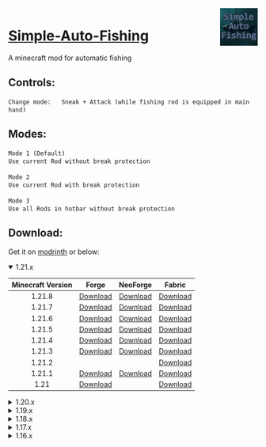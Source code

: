 <img src="https://github.com/Jan-Marvin/simple-auto-fishing/blob/fabric-latest/src/main/resources/assets/simpleautofishing/icon.png" align="right" width="15%" />

# [Simple-Auto-Fishing](https://modrinth.com/mod/simple-auto-fishing)



A minecraft mod for automatic fishing

## Controls:
```
Change mode:   Sneak + Attack (while fishing rod is equipped in main hand)
```
## Modes:
```
Mode 1 (Default)
Use current Rod without break protection

Mode 2
Use current Rod with break protection

Mode 3
Use all Rods in hotbar without break protection 
```
## Download:

Get it on [modrinth](https://modrinth.com/mod/simple-auto-fishing) or below:

<details open>
  <summary>1.21.x</summary>
  
| Minecraft Version  | Forge | NeoForge | Fabric |
| :----: | :----: | :----: | :----: |
| 1.21.8  | [Download](https://github.com/Jan-Marvin/simple-auto-fishing/releases/download/forge-v1.6.9/simpleautofishing-1.6.9.jar) | [Download](https://github.com/Jan-Marvin/simple-auto-fishing/releases/download/neoforge-v1.6.9/simpleautofishing-1.6.9.jar) | [Download](https://github.com/Jan-Marvin/simple-auto-fishing/releases/download/fabric-v1.6.9/simpleautofishing-1.6.9.jar)  |
| 1.21.7  | [Download](https://github.com/Jan-Marvin/simple-auto-fishing/releases/download/forge-v1.6.8/simpleautofishing-1.6.8.jar) | [Download](https://github.com/Jan-Marvin/simple-auto-fishing/releases/download/neoforge-v1.6.8/simpleautofishing-1.6.8.jar) | [Download](https://github.com/Jan-Marvin/simple-auto-fishing/releases/download/fabric-v1.6.8/simpleautofishing-1.6.8.jar)  |
| 1.21.6  | [Download](https://github.com/Jan-Marvin/simple-auto-fishing/releases/download/forge-v1.6.7/simpleautofishing-1.6.7.jar) | [Download](https://github.com/Jan-Marvin/simple-auto-fishing/releases/download/neoforge-v1.6.7/simpleautofishing-1.6.7.jar) | [Download](https://github.com/Jan-Marvin/simple-auto-fishing/releases/download/fabric-v1.6.7/simpleautofishing-1.6.7.jar)  |
| 1.21.5  | [Download](https://github.com/Jan-Marvin/simple-auto-fishing/releases/download/forge-v1.6.6/simpleautofishing-1.6.6.jar)  | [Download](https://github.com/Jan-Marvin/simple-auto-fishing/releases/download/neoforge-v1.6.6/simpleautofishing-1.6.6.jar) | [Download](https://github.com/Jan-Marvin/simple-auto-fishing/releases/download/fabric-v1.6.6/simpleautofishing-1.6.6.jar)  |
| 1.21.4  | [Download](https://github.com/Jan-Marvin/simple-auto-fishing/releases/download/forge-v1.6.5/simpleautofishing-1.6.5.jar)  | [Download](https://github.com/Jan-Marvin/simple-auto-fishing/releases/download/neoforge-v1.6.5/simpleautofishing-1.6.5.jar) | [Download](https://github.com/Jan-Marvin/simple-auto-fishing/releases/download/fabric-v1.6.5/simpleautofishing-1.6.5.jar)  |
| 1.21.3  | [Download](https://github.com/Jan-Marvin/simple-auto-fishing/releases/download/forge-v1.6.4/simpleautofishing-1.6.4.jar)  | [Download](https://github.com/Jan-Marvin/simple-auto-fishing/releases/download/neoforge-v1.6.4/simpleautofishing-1.6.4.jar) | [Download](https://github.com/Jan-Marvin/simple-auto-fishing/releases/download/fabric-v1.6.4/simpleautofishing-1.6.4.jar)  |
| 1.21.2  |   |  | [Download](https://github.com/Jan-Marvin/simple-auto-fishing/releases/download/fabric-v1.6.2/simpleautofishing-1.6.2.jar)  |
| 1.21.1  | [Download](https://github.com/Jan-Marvin/simple-auto-fishing/releases/download/forge-v1.6.1/simpleautofishing-1.6.1.jar)  | [Download](https://github.com/Jan-Marvin/simple-auto-fishing/releases/download/neoforge-v1.6.1/simpleautofishing-1.6.1.jar) | [Download](https://github.com/Jan-Marvin/simple-auto-fishing/releases/download/fabric-v1.6.1/simpleautofishing-1.6.1.jar)  |
| 1.21  | [Download](https://github.com/Jan-Marvin/simple-auto-fishing/releases/download/forge-v1.6.0/simpleautofishing-1.6.0.jar)  |  | [Download](https://github.com/Jan-Marvin/simple-auto-fishing/releases/download/fabric-v1.6.0/simpleautofishing-1.6.0.jar)  |
</details>

<details>
  <summary>1.20.x</summary>
  
| Minecraft Version  | Forge | Fabric |
| :----: | :----: | :----: |
| 1.20.6  |  | [Download](https://github.com/Jan-Marvin/simple-auto-fishing/releases/download/fabric-v1.5.6/simpleautofishing-1.5.6.jar)  |
| 1.20.5  |  | [Download](https://github.com/Jan-Marvin/simple-auto-fishing/releases/download/fabric-v1.5.5/simpleautofishing-1.5.5.jar)  |
| 1.20.4  | [Download](https://github.com/Jan-Marvin/simple-auto-fishing/releases/download/forge-v1.5.4/simpleautofishing-1.5.4.jar) | [Download](https://github.com/Jan-Marvin/simple-auto-fishing/releases/download/fabric-v1.5.4/simpleautofishing-1.5.4.jar)  |
| 1.20.3  | [Download](https://github.com/Jan-Marvin/simple-auto-fishing/releases/download/forge-v1.5.3/simpleautofishing-1.5.3.jar) | [Download](https://github.com/Jan-Marvin/simple-auto-fishing/releases/download/fabric-v1.5.3/simpleautofishing-1.5.3.jar)  |
| 1.20.2  | [Download](https://github.com/Jan-Marvin/simple-auto-fishing/releases/download/forge-v1.5.2/simpleautofishing-1.5.2.jar) | [Download](https://github.com/Jan-Marvin/simple-auto-fishing/releases/download/fabric-v1.5.2/simpleautofishing-fabric-1.5.2.jar)  |
| 1.20.1  | [Download](https://github.com/Jan-Marvin/simple-auto-fishing/releases/download/forge-v1.5.1/simpleautofishing-1.5.1.jar)  | [Download](https://github.com/Jan-Marvin/simple-auto-fishing/releases/download/fabric-v1.5.1/simpleautofishing-fabric-1.5.1.jar)  |
| 1.20  | [Download](https://github.com/Jan-Marvin/simple-auto-fishing/releases/download/forge-v1.5.0/simpleautofishing-1.5.0.jar)  | [Download](https://github.com/Jan-Marvin/simple-auto-fishing/releases/download/fabric-v1.5.0/simpleautofishing-fabric-1.5.0.jar)  |
</details>

<details>
  <summary>1.19.x</summary>
  
| Minecraft Version  | Forge | Fabric |
| :----: | :----: | :----: |
| 1.19  | [Download](https://github.com/Jan-Marvin/simple-auto-fishing/releases/download/forge-v1.3.0/simpleautofishing-forge-1.3.0.jar)  | [Download](https://github.com/Jan-Marvin/simple-auto-fishing/releases/download/fabric-v1.3.0/simpleautofishing-fabric-1.3.0.jar)  |
| 1.19.1  |  [Download](https://github.com/Jan-Marvin/simple-auto-fishing/releases/download/forge-v1.4.0/simpleautofishing-forge-1.4.0.jar) | [Download](https://github.com/Jan-Marvin/simple-auto-fishing/releases/download/fabric-v1.4.0/simpleautofishing-fabric-1.4.0.jar)  |
| 1.19.2  |  [Download](https://github.com/Jan-Marvin/simple-auto-fishing/releases/download/forge-v1.4.1/simpleautofishing-forge-1.4.1.jar) | [Download](https://github.com/Jan-Marvin/simple-auto-fishing/releases/download/fabric-v1.4.1/simpleautofishing-fabric-1.4.1.jar)  |
| 1.19.3  | [Download](https://github.com/Jan-Marvin/simple-auto-fishing/releases/download/forge-v1.4.2/simpleautofishing-forge-1.4.2.jar)  | [Download](https://github.com/Jan-Marvin/simple-auto-fishing/releases/download/fabric-v1.4.2/simpleautofishing-fabric-1.4.2.jar)  |
| 1.19.4  | [Download](https://github.com/Jan-Marvin/simple-auto-fishing/releases/download/forge-v1.4.3/simpleautofishing-forge-1.4.3.jar)  | [Download](https://github.com/Jan-Marvin/simple-auto-fishing/releases/download/fabric-v1.4.3/simpleautofishing-fabric-1.4.3.jar)  |
</details>

<details>
  <summary>1.18.x</summary>
  
| Minecraft Version  | Forge | Fabric |
| :----: | :----: | :----: |
| 1.18.2  | [Download](https://github.com/Jan-Marvin/simple-auto-fishing/releases/download/forge-v1.2.2/simpleautofishing-forge-1.2.2.jar) | [Download](https://github.com/Jan-Marvin/simple-auto-fishing/releases/download/fabric-v1.2.2/simpleautofishing-fabric-1.2.2.jar)  |
| 1.18.1  | [Download](https://github.com/Jan-Marvin/simple-auto-fishing/releases/download/forge-v1.2.1/simpleautofishing-forge-1.2.1.jar)  | [Download](https://github.com/Jan-Marvin/simple-auto-fishing/releases/download/fabric-v1.2.1/simpleautofishing-fabric-1.2.1.jar)  |
| 1.18  | [Download](https://github.com/Jan-Marvin/simple-auto-fishing/releases/download/forge-v1.2.0/simpleautofishing-forge-1.2.0.jar)  | [Download](https://github.com/Jan-Marvin/simple-auto-fishing/releases/download/fabric-v1.2.0/simpleautofishing-fabric-1.2.0.jar)  |
</details>

<details>
  <summary>1.17.x</summary>
  
| Minecraft Version  | Forge | Fabric |
| :----: | :----: | :----: |
| 1.17.1  | [Download](https://github.com/Jan-Marvin/simple-auto-fishing/releases/download/forge-v1.1.0/simpleautofishing-forge-1.1.0.jar)  | [Download](https://github.com/Jan-Marvin/simple-auto-fishing/releases/download/fabric-v1.1.1/simpleautofishing-fabric-1.1.1.jar)  |
| 1.17  |   | [Download](https://github.com/Jan-Marvin/simple-auto-fishing/releases/download/fabric-v1.1.0/simpleautofishing-fabric-1.1.0.jar)  |
</details>

<details>
  <summary>1.16.x</summary>
  
| Minecraft Version  | Forge | Fabric |
| :----: | :----: | :----: |
| 1.16.5  | [Download](https://github.com/Jan-Marvin/simple-auto-fishing/releases/download/forge-v1.0.6/simpleautofishing-forge-1.0.6.jar)  | [Download](https://github.com/Jan-Marvin/simple-auto-fishing/releases/download/fabric-v1.0.5/simpleautofishing-fabric-1.0.5.jar)  |
| 1.16.4  | [Download](https://github.com/Jan-Marvin/simple-auto-fishing/releases/download/forge-v1.0.5/simpleautofishing-forge-1.0.5.jar)  | [Download](https://github.com/Jan-Marvin/simple-auto-fishing/releases/download/fabric-v1.0.4/simpleautofishing-fabric-1.0.4.jar)  |
| 1.16.3  | [Download](https://github.com/Jan-Marvin/simple-auto-fishing/releases/download/forge-v1.0.2/simpleautofishing-forge-1.0.2.jar)  | [Download](https://github.com/Jan-Marvin/simple-auto-fishing/releases/download/fabric-v1.0.2/simpleautofishing-fabric-1.0.2.jar)  |
| 1.16.2  | [Download](https://github.com/Jan-Marvin/simple-auto-fishing/releases/download/forge-v1.0.1/simpleautofishing-forge-1.0.1.jar)  | [Download](https://github.com/Jan-Marvin/simple-auto-fishing/releases/download/fabric-v1.0.1/simpleautofishing-fabric-1.0.1.jar)  |
</details>
